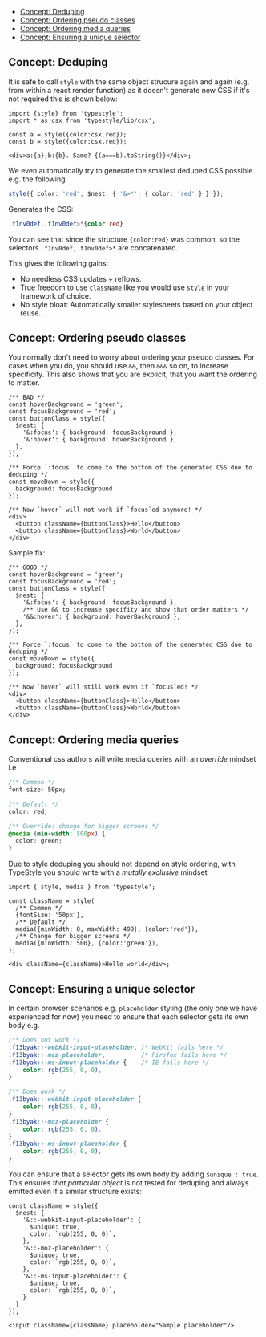 * [Concept: Deduping](/#/advanced/concept-deduping)
* [Concept: Ordering pseudo classes](/#/advanced/concept-ordering-pseudo-classes)
* [Concept: Ordering media queries](/#/advanced/concept-ordering-media-queries)
* [Concept: Ensuring a unique selector](/#/advanced/concept-ensuring-a-unique-selector)

## Concept: Deduping
It is safe to call `style` with the same object strucure again and again (e.g. from within a react render function) as it doesn't generate new CSS if it's not required this is shown below:

```play
import {style} from 'typestyle';
import * as csx from 'typestyle/lib/csx';

const a = style({color:csx.red});
const b = style({color:csx.red});

<div>a:{a},b:{b}. Same? {(a===b).toString()}</div>;
```

We even automatically try to generate the smallest deduped CSS possible e.g. the following 
```ts
style({ color: 'red', $nest: { '&>*': { color: 'red' } } });
```
Generates the CSS: 
```css
.f1nv0def,.f1nv0def>*{color:red}
```
You can see that since the structure `{color:red}` was common, so the selectors `.f1nv0def,.f1nv0def>*` are concatenated.

This gives the following gains:

* No needless CSS updates + reflows.
* True freedom to use `className` like you would use `style` in your framework of choice.
* No style bloat: Automatically smaller stylesheets based on your object reuse.

## Concept: Ordering pseudo classes
You normally don't need to worry about ordering your pseudo classes. For cases when you do, you should use `&&`, then `&&&` so on, to increase specificity. This also shows that you are explicit, that you want the ordering to matter.

```play
/** BAD */
const hoverBackground = 'green';
const focusBackground = 'red';
const buttonClass = style({
  $nest: {
    '&:focus': { background: focusBackground },
    '&:hover': { background: hoverBackground },
  },
});

/** Force `:focus` to come to the bottom of the generated CSS due to deduping */
const moveDown = style({
  background: focusBackground
});

/** Now `hover` will not work if `focus`ed anymore! */
<div>
  <button className={buttonClass}>Hello</button>
  <button className={buttonClass}>World</button>
</div>
```

Sample fix:

```play
/** GOOD */
const hoverBackground = 'green';
const focusBackground = 'red';
const buttonClass = style({
  $nest: {
    '&:focus': { background: focusBackground },
    /** Use && to increase specifity and show that order matters */
    '&&:hover': { background: hoverBackground },
  },
});

/** Force `:focus` to come to the bottom of the generated CSS due to deduping */
const moveDown = style({
  background: focusBackground
});

/** Now `hover` will still work even if `focus`ed! */
<div>
  <button className={buttonClass}>Hello</button>
  <button className={buttonClass}>World</button>
</div>
```

## Concept: Ordering media queries
Conventional css authors will write media queries with an *override* mindset i.e

```css
/** Common */
font-size: 50px;

/** Default */
color: red;

/** Override: change for bigger screens */
@media (min-width: 500px) {
  color: green;
}
```

Due to style deduping you should not depend on style ordering, with TypeStyle you should write with a *mutally exclusive* mindset

```play
import { style, media } from 'typestyle';

const className = style(
  /** Common */
  {fontSize: '50px'},
  /** Default */
  media({minWidth: 0, maxWidth: 499}, {color:'red'}),
  /** Change for bigger screens */
  media({minWidth: 500}, {color:'green'}),
);

<div className={className}>Hello world</div>;
```

## Concept: Ensuring a unique selector
In certain browser scenarios e.g. `placeholder` styling (the only one we have experienced for now) you need to ensure that each selector gets its own body e.g. 

```css
/** Does not work */
.f13byak::-webkit-input-placeholder, /* WebKit fails here */
.f13byak::-moz-placeholder,          /* Firefox fails here */
.f13byak::-ms-input-placeholder {    /* IE fails here */
    color: rgb(255, 0, 0),
}

/** Does work */
.f13byak::-webkit-input-placeholder {
    color: rgb(255, 0, 0),
}
.f13byak::-moz-placeholder {
    color: rgb(255, 0, 0),
}
.f13byak::-ms-input-placeholder {
    color: rgb(255, 0, 0),
}
```

You can ensure that a selector gets its own body by adding `$unique : true`. This ensures *that particular object* is not tested for deduping and always emitted even if a similar structure exists: 

```play
const className = style({
  $nest: {
    '&::-webkit-input-placeholder': {
      $unique: true,
      color: `rgb(255, 0, 0)`,
    },
    '&::-moz-placeholder': {
      $unique: true,
      color: `rgb(255, 0, 0)`,
    },
    '&::-ms-input-placeholder': {
      $unique: true,
      color: `rgb(255, 0, 0)`,
    }
  }
});

<input className={className} placeholder="Sample placeholder"/>
```